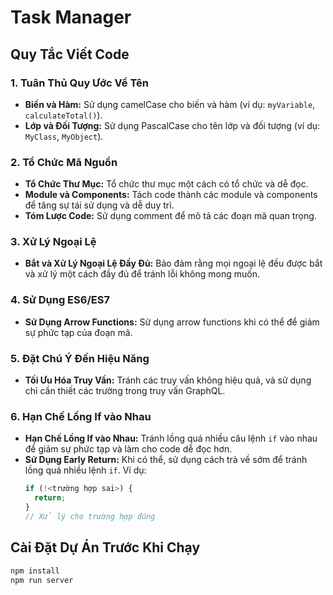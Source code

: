 # Task Manager 

## Quy Tắc Viết Code

### 1. Tuân Thủ Quy Ước Về Tên

- **Biến và Hàm:** Sử dụng camelCase cho biến và hàm (ví dụ: `myVariable`, `calculateTotal()`).
- **Lớp và Đối Tượng:** Sử dụng PascalCase cho tên lớp và đối tượng (ví dụ: `MyClass`, `MyObject`).

### 2. Tổ Chức Mã Nguồn

- **Tổ Chức Thư Mục:** Tổ chức thư mục một cách có tổ chức và dễ đọc.
- **Module và Components:** Tách code thành các module và components để tăng sự tái sử dụng và dễ duy trì.
- **Tóm Lược Code:** Sử dụng comment để mô tả các đoạn mã quan trọng.

### 3. Xử Lý Ngoại Lệ

- **Bắt và Xử Lý Ngoại Lệ Đầy Đủ:** Bảo đảm rằng mọi ngoại lệ đều được bắt và xử lý một cách đầy đủ để tránh lỗi không mong muốn.

### 4. Sử Dụng ES6/ES7

- **Sử Dụng Arrow Functions:** Sử dụng arrow functions khi có thể để giảm sự phức tạp của đoạn mã.

### 5. Đặt Chú Ý Đến Hiệu Năng

- **Tối Ưu Hóa Truy Vấn:** Tránh các truy vấn không hiệu quả, và sử dụng chỉ cần thiết các trường trong truy vấn GraphQL.

### 6. Hạn Chế Lồng If vào Nhau

- **Hạn Chế Lồng If vào Nhau:** Tránh lồng quá nhiều câu lệnh `if` vào nhau để giảm sự phức tạp và làm cho code dễ đọc hơn.
- **Sử Dụng Early Return:** Khi có thể, sử dụng cách trả về sớm để tránh lồng quá nhiều lệnh `if`. Ví dụ:
    ```javascript
    if (!<trường hợp sai>) {
      return;
    }
    // Xử lý cho trường hợp đúng
    ```

## Cài Đặt Dự Án Trước Khi Chạy

```bash
npm install
npm run server
